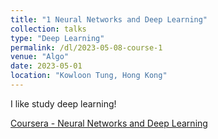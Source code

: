 ```yaml
---
title: "1 Neural Networks and Deep Learning"
collection: talks
type: "Deep Learning"
permalink: /dl/2023-05-08-course-1
venue: "Algo"
date: 2023-05-01
location: "Kowloon Tung, Hong Kong"
---
```

I like study deep learning!

[Coursera - Neural Networks and Deep Learning](https://www.coursera.org/learn/neural-networks-deep-learning)


